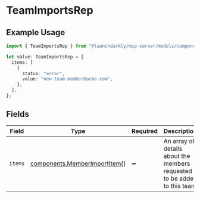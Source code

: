 # TeamImportsRep

## Example Usage

```typescript
import { TeamImportsRep } from "@launchdarkly/mcp-server/models/components";

let value: TeamImportsRep = {
  items: [
    {
      status: "error",
      value: "new-team-member@acme.com",
    },
  ],
};
```

## Fields

| Field                                                                        | Type                                                                         | Required                                                                     | Description                                                                  |
| ---------------------------------------------------------------------------- | ---------------------------------------------------------------------------- | ---------------------------------------------------------------------------- | ---------------------------------------------------------------------------- |
| `items`                                                                      | [components.MemberImportItem](../../models/components/memberimportitem.md)[] | :heavy_minus_sign:                                                           | An array of details about the members requested to be added to this team     |